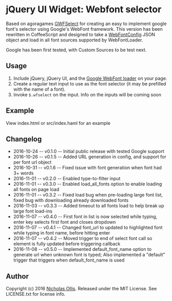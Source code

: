 # jQuery UI Widget: Webfont selector


Based on agoragames [GWFSelect](https://github.com/tommoor/fontselect-jquery-plugin)
for creating an easy to implement google font's selector using Google's WebFont framework.
This version has been rewritten in CoffeeScript and designed to take a [WebFontConfig](https://github.com/typekit/webfontloader)
JSON object and load in all font sources supported by WebFontLoader.

Google has been first tested, with Custom Sources to be test next.

## Usage

1. Include jQuery, jQuery UI, and the [Google WebFont loader](http://code.google.com/apis/webfonts/docs/webfont_loader.html) on your page.
2. Create a regular text input to use as the font selector (it may be prefilled with the name of a font).
3. Invoke `$.wfselect` on the input. Info on the inputs will be coming soon

## Example

View index.html or src/index.haml for an example

## Changelog

* 2016-10-24 -- v0.1.0 -- Initial public release with tested Google support
* 2016-10-26 -- v0.1.5 -- Added URL generation in config, and support for per font url object
* 2016-10-31 -- v0.1.6 -- Fixed issue with font generation when font had 3+ words
* 2016-11-01 -- v0.2.0 -- Enabled type-to-filter input
* 2016-11-01 -- v0.3.0 -- Enabled load_all_fonts option to enable loading all fonts on page load
* 2016-11-01 -- v0.3.2 -- Fixed load bug when pre-loading large font list, fixed bug with downloading already downloaded fonts
* 2016-11-03 -- v0.3.3 -- Added timeout to all fonts load to help break up large font load-ins
* 2016-11-07 -- v0.4.0 -- First font in list is now selected while typing, enter key selects first font and closes dropdown
* 2016-11-07 -- v0.4.1 -- Changed font_url to updated to highlighted font while typing in font name, before hitting enter
* 2016-11-07 -- v0.4.2 -- Moved trigger to end of select font call so element is fully updated before triggering callback
* 2016-11-08 -- v0.5.0 -- Implemented default_font_name option to generate url when unknown font is typed; Also implemented a "default" trigger that triggers when default_font_name is used

## Author

Copyright (c) 2016 [Nicholas Ollis](http://ollis.me). 
Released under the MIT License. 
See LICENSE.txt for license info.